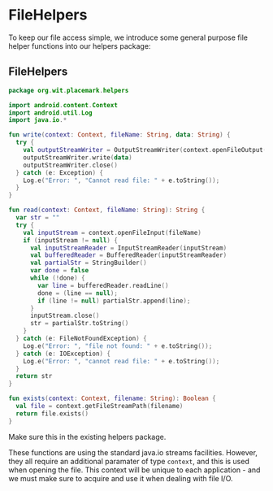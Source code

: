 # FileHelpers

To keep our file access simple, we introduce some general purpose file helper functions into our helpers package:

## FileHelpers

```kotlin
package org.wit.placemark.helpers

import android.content.Context
import android.util.Log
import java.io.*

fun write(context: Context, fileName: String, data: String) {
  try {
    val outputStreamWriter = OutputStreamWriter(context.openFileOutput(fileName, Context.MODE_PRIVATE))
    outputStreamWriter.write(data)
    outputStreamWriter.close()
  } catch (e: Exception) {
    Log.e("Error: ", "Cannot read file: " + e.toString());
  }
}

fun read(context: Context, fileName: String): String {
  var str = ""
  try {
    val inputStream = context.openFileInput(fileName)
    if (inputStream != null) {
      val inputStreamReader = InputStreamReader(inputStream)
      val bufferedReader = BufferedReader(inputStreamReader)
      val partialStr = StringBuilder()
      var done = false
      while (!done) {
        var line = bufferedReader.readLine()
        done = (line == null);
        if (line != null) partialStr.append(line);
      }
      inputStream.close()
      str = partialStr.toString()
    }
  } catch (e: FileNotFoundException) {
    Log.e("Error: ", "file not found: " + e.toString());
  } catch (e: IOException) {
    Log.e("Error: ", "cannot read file: " + e.toString());
  }
  return str
}

fun exists(context: Context, filename: String): Boolean {
  val file = context.getFileStreamPath(filename)
  return file.exists()
}
```

Make sure this in the existing helpers package.

These functions are using the standard java.io streams facilities. However, they all require an additional paramater of type `context`, and this is used when opening the file. This context will be unique to each application - and we must make sure to acquire and use it when dealing with file I/O.
